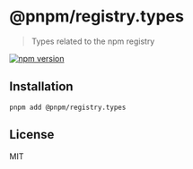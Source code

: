 # @pnpm/registry.types

> Types related to the npm registry

<!--@shields('npm')-->
[![npm version](https://img.shields.io/npm/v/@pnpm/registry.types.svg)](https://www.npmjs.com/package/@pnpm/registry.types)
<!--/@-->

## Installation

```
pnpm add @pnpm/registry.types
```

## License

MIT
